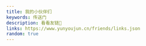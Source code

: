 ```yaml
---
title: 我的小伙伴们
keywords: 传送门
description: 看看友链👀
links: https://www.yunyoujun.cn/friends/links.json
random: true
---
```


<YunLinks :links="frontmatter.links" :random="frontmatter.random" />
